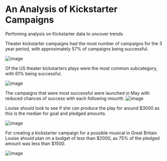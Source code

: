 # An Analysis of Kickstarter Campaigns
Perfoming analysis on Kickstarter data to uncover trends

Theater kickstarter campaigns had the most number of campaigns for the 3 year period, with approximately 57% of campaigns being successful.  

![image](https://user-images.githubusercontent.com/105896678/172008678-6f243311-1044-49b2-b86f-6f122560c1ba.png)

Of the US theater kickstarters plays were the most common subcategory, with 61% being successful.  

![image](https://user-images.githubusercontent.com/105896678/172008707-1ad6f6bc-68b9-4058-b2f3-875821545668.png)

The campaigns that were most successful were launched in May with reduced chances of success with each following mounth.
![image](https://user-images.githubusercontent.com/105896678/172008658-e7b00c83-12d7-4573-a228-06991d75fcf5.png)

Louise should look to see if she can produce the play for around $3000 as this is the median for goal and pledged amounts.

![image](https://user-images.githubusercontent.com/105896678/172013131-ed4690df-5da4-4178-9742-8debc59e7518.png)

For creating a kickstarter campaign for a possible musical in Great Britain Louise should plan on a budget of less than $2000, as 75% of the pledged amount was less than $1500.

![image](https://user-images.githubusercontent.com/105896678/172021157-3a68f235-e396-4cf0-baff-4b2c0fa91481.png)
